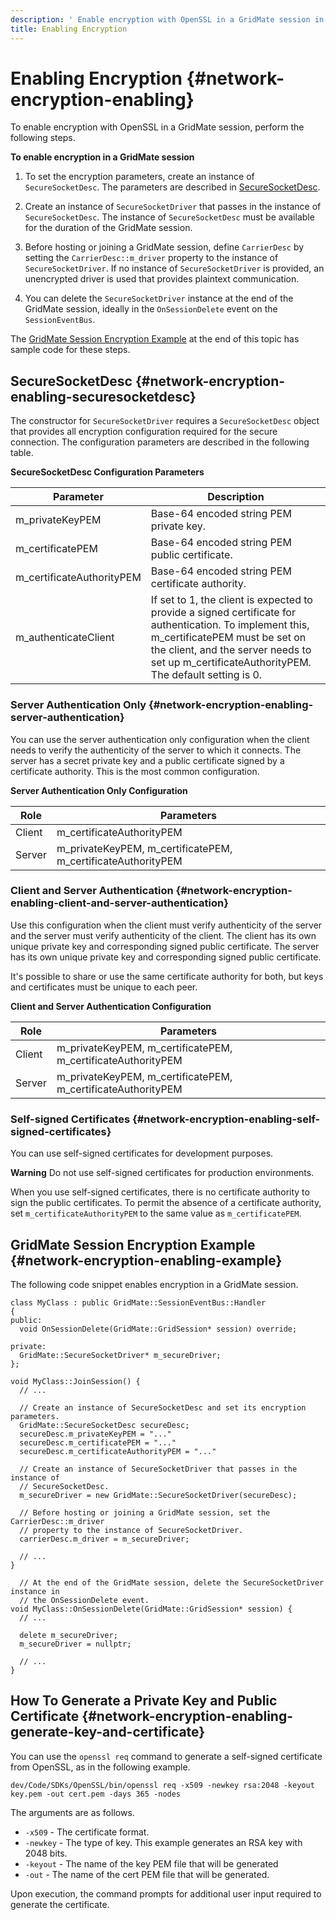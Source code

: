 ```yaml
---
description: ' Enable encryption with OpenSSL in a GridMate session in Amazon Lumberyard. '
title: Enabling Encryption
---
```

# Enabling Encryption {#network-encryption-enabling}

To enable encryption with OpenSSL in a GridMate session, perform the following steps\.

**To enable encryption in a GridMate session**

1. To set the encryption parameters, create an instance of `SecureSocketDesc`\. The parameters are described in [SecureSocketDesc](#network-encryption-enabling-securesocketdesc)\.

1. Create an instance of `SecureSocketDriver` that passes in the instance of `SecureSocketDesc`\. The instance of `SecureSocketDesc` must be available for the duration of the GridMate session\.

1. Before hosting or joining a GridMate session, define `CarrierDesc` by setting the `CarrierDesc::m_driver` property to the instance of `SecureSocketDriver`\. If no instance of `SecureSocketDriver` is provided, an unencrypted driver is used that provides plaintext communication\.

1. You can delete the `SecureSocketDriver` instance at the end of the GridMate session, ideally in the `OnSessionDelete` event on the `SessionEventBus`\.

The [GridMate Session Encryption Example](#network-encryption-enabling-example) at the end of this topic has sample code for these steps\.

## SecureSocketDesc {#network-encryption-enabling-securesocketdesc}

The constructor for `SecureSocketDriver` requires a `SecureSocketDesc` object that provides all encryption configuration required for the secure connection\. The configuration parameters are described in the following table\.


**SecureSocketDesc Configuration Parameters**

|  **Parameter**  |  **Description**  |
| --- | --- |
| m\_privateKeyPEM  |  Base\-64 encoded string PEM private key\.  |
| m\_certificatePEM  |  Base\-64 encoded string PEM public certificate\.  |
| m\_certificateAuthorityPEM  |  Base\-64 encoded string PEM certificate authority\.  |
| m\_authenticateClient  |  If set to 1, the client is expected to provide a signed certificate for authentication\. To implement this, m\_certificatePEM must be set on the client, and the server needs to set up m\_certificateAuthorityPEM\. The default setting is 0\.  |

### Server Authentication Only {#network-encryption-enabling-server-authentication}

You can use the server authentication only configuration when the client needs to verify the authenticity of the server to which it connects\. The server has a secret private key and a public certificate signed by a certificate authority\. This is the most common configuration\.


**Server Authentication Only Configuration**

|  Role  |  Parameters  |
| --- | --- |
| Client  | m\_certificateAuthorityPEM  |
| Server  | m\_privateKeyPEM, m\_certificatePEM, m\_certificateAuthorityPEM  |

### Client and Server Authentication {#network-encryption-enabling-client-and-server-authentication}

Use this configuration when the client must verify authenticity of the server and the server must verify authenticity of the client\. The client has its own unique private key and corresponding signed public certificate\. The server has its own unique private key and corresponding signed public certificate\.

 It's possible to share or use the same certificate authority for both, but keys and certificates must be unique to each peer\.


**Client and Server Authentication Configuration**

|  Role  |  Parameters  |
| --- | --- |
| Client  | m\_privateKeyPEM, m\_certificatePEM, m\_certificateAuthorityPEM  |
| Server  | m\_privateKeyPEM, m\_certificatePEM, m\_certificateAuthorityPEM  |

### Self\-signed Certificates {#network-encryption-enabling-self-signed-certificates}

You can use self\-signed certificates for development purposes\.

**Warning**
 Do not use self\-signed certificates for production environments\.

When you use self\-signed certificates, there is no certificate authority to sign the public certificates\. To permit the absence of a certificate authority, set `m_certificateAuthorityPEM` to the same value as `m_certificatePEM`\.

## GridMate Session Encryption Example {#network-encryption-enabling-example}

The following code snippet enables encryption in a GridMate session\.

```
class MyClass : public GridMate::SessionEventBus::Handler
{
public:
  void OnSessionDelete(GridMate::GridSession* session) override;

private:
  GridMate::SecureSocketDriver* m_secureDriver;
};

void MyClass::JoinSession() {
  // ...

  // Create an instance of SecureSocketDesc and set its encryption parameters.
  GridMate::SecureSocketDesc secureDesc;
  secureDesc.m_privateKeyPEM = "..."
  secureDesc.m_certificatePEM = "..."
  secureDesc.m_certificateAuthorityPEM = "..."

  // Create an instance of SecureSocketDriver that passes in the instance of
  // SecureSocketDesc.
  m_secureDriver = new GridMate::SecureSocketDriver(secureDesc);

  // Before hosting or joining a GridMate session, set the CarrierDesc::m_driver
  // property to the instance of SecureSocketDriver.
  carrierDesc.m_driver = m_secureDriver;

  // ...
}

  // At the end of the GridMate session, delete the SecureSocketDriver instance in
  // the OnSessionDelete event.
void MyClass::OnSessionDelete(GridMate::GridSession* session) {
  // ...

  delete m_secureDriver;
  m_secureDriver = nullptr;

  // ...
}
```

## How To Generate a Private Key and Public Certificate {#network-encryption-enabling-generate-key-and-certificate}

You can use the `openssl req` command to generate a self\-signed certificate from OpenSSL, as in the following example\.

```
dev/Code/SDKs/OpenSSL/bin/openssl req -x509 -newkey rsa:2048 -keyout key.pem -out cert.pem -days 365 -nodes
```

The arguments are as follows\.
+ `-x509` - The certificate format\.
+ `-newkey` - The type of key\. This example generates an RSA key with 2048 bits\.
+ `-keyout` - The name of the key PEM file that will be generated
+ `-out` - The name of the cert PEM file that will be generated\.

Upon execution, the command prompts for additional user input required to generate the certificate\.